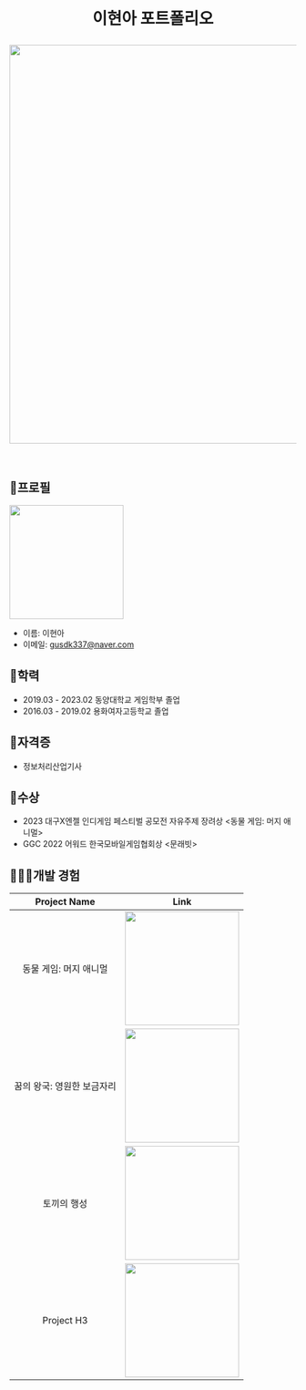 # <p align="center">이현아 포트폴리오</p>

<div align="center">

<img src="https://github.com/gusdk337/gusdk337/assets/51481890/0e42ad9e-26b1-445f-b9e0-192a75d43e9f" width="700">

</div> 

&nbsp;

## 👤프로필
<img src="https://github.com/gusdk337/gusdk337/assets/51481890/d81ba376-7b3f-46f6-9186-5f44e9cb81e9" width="200">

- 이름: 이현아
- 이메일: gusdk337@naver.com

## 🏫학력
- 2019.03 - 2023.02   동양대학교 게임학부 졸업
- 2016.03 - 2019.02   용화여자고등학교 졸업

## 🪪자격증
- 정보처리산업기사

## 🥇수상
- 2023 대구X엔젤 인디게임 페스티벌 공모전 자유주제 장려상 <동물 게임: 머지 애니멀>
- GGC 2022 어워드 한국모바일게임협회상 <문래빗>

## 👩🏻‍💻개발 경험

<div align="center">
  
|Project Name|Link|
|:--:|:--:|
|동물 게임: 머지 애니멀|[<img src="https://github.com/gusdk337/AnimalGameResult/assets/51481890/e3d18a6d-008b-4106-90f3-b923aa9a54fc" width="200">](https://github.com/gusdk337/AnimalGameResult)|
|꿈의 왕국: 영원한 보금자리|[<img src="https://github.com/gusdk337/gusdk337/assets/51481890/2b4e0e07-25d2-4157-b42f-4f375ad1b714" width="200">](https://github.com/gusdk337/KingdomOfDreamsResult)|
|토끼의 행성|[<img src="https://github.com/gusdk337/gusdk337/assets/51481890/7504e638-61f1-47fb-892f-5ad30facc9d2" width="200">](https://github.com/gusdk337/RabbitPlanetResult)|
|Project H3|[<img src="https://github.com/gusdk337/gusdk337/assets/51481890/4b2f76c4-0466-46db-bea5-f289b4430702" width="200">](https://github.com/gusdk337/ProjectH3Result)|

</div> 

